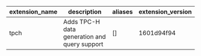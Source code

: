 | extension_name |                 description                  | aliases | extension_version |
|----------------|----------------------------------------------|---------|-------------------|
| tpch           | Adds TPC-H data generation and query support | []      | 1601d94f94        |
